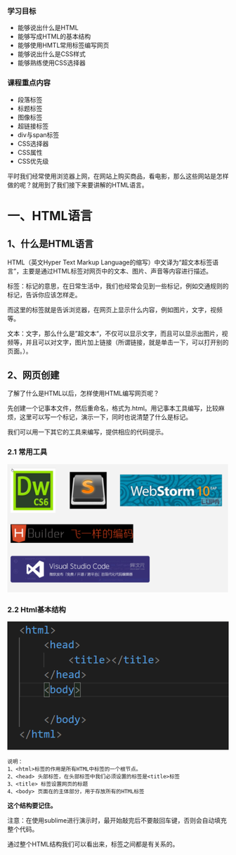 ### 学习目标

- 能够说出什么是HTML
- 能够写成HTML的基本结构
- 能够使用HMTL常用标签编写网页
- 能够说出什么是CSS样式
- 能够熟练使用CSS选择器

### 课程重点内容

- 段落标签
- 标题标签
- 图像标签
- 超链接标签
- div与span标签
- CSS选择器
- CSS属性
- CSS优先级



平时我们经常使用浏览器上网，在网站上购买商品，看电影，那么这些网站是怎样做的呢？就用到了我们接下来要讲解的HTML语言。

# 一、HTML语言

## 1、什么是HTML语言

HTML（英文Hyper Text Markup Language的缩写）中文译为“超文本标签语言”，主要是通过HTML标签对网页中的文本、图片、声音等内容进行描述。





  标签：标记的意思，在日常生活中，我们也经常会见到一些标记，例如交通规则的标记，告诉你应该怎样走。

而这里的标签就是告诉浏览器，在网页上显示什么内容，例如图片，文字，视频等。

文本：文字，那么什么是”超文本“，不仅可以显示文字，而且可以显示出图片，视频等，并且可以对文字，图片加上链接（所谓链接，就是单击一下，可以打开别的页面。）。



## 2、网页创建



了解了什么是HTML以后，怎样使用HTML编写网页呢？

先创建一个记事本文件，然后重命名，格式为.html。用记事本工具编写，比较麻烦，这里可以写一个标记，演示一下，同时也说清楚了什么是标记。

我们可以用一下其它的工具来编写，提供相应的代码提示。

### 2.1 常用工具

![1552018292680](.\图片\1552018292680.png)



### 2.2  Html基本结构

![1552018803369](.\图片\HTML骨架.png)

```
说明：
1、<html>标签的作用是所有HTML中标签的一个根节点。
2、<head> 头部标签，在头部标签中我们必须设置的标签是<title>标签
3、<title> 标签设置网页的标题
4、<body> 页面在的主体部分，用于存放所有的HTML标签
```

**这个结构要记住。**



注意：在使用sublime进行演示时，最开始敲完<html>后不要敲回车键，否则会自动填充整个代码。



通过整个HTML结构我们可以看出来，标签之间都是有关系的。

<title>在<head>里面，而<head>和<body>是并列的。



### 2.3 标签关系

​	标签的相互关系就分为两种：

1.嵌套关系

```
<head>  <title> </title>  </head>
```

2.并列关系

```
<head></head>
<body></body>
```

 建议： 如果两个标签之间的关系是嵌套关系，子元素最好缩进一个tab键的身位。如果是并列关系，最好上下对齐。



我们发现在手敲上面的代码的时候，会比较麻烦，所以可以如下的快速输入方式：

```
再页面中输入 以下2个单词

1. html: 5   
2. !
      在sublime里面然后按下tab键盘即可生成HTML骨架



```

参考地址：http://www.runoob.com/css/css-rwd-viewport.html

### 2.4  文档类型<!DOCTYPE>

```
<!DOCTYPE html>
```

这句话就是告诉我们使用哪个html版本？  我们使用的是 html 5 的版本。  html有很多版本，那我们应该告诉用户和浏览器我们使用的版本号。

### 2.5 字符集

<meta charset="UTF-8">

utf-8是目前最常用的字符集编码方式，常用的字符集编码方式还有gbk和gb2312。

gb2312 简单中文  包括6763个汉字

BIG5   繁体中文 港澳台等用

GBK包含全部中文字符    是GB2312的扩展，加入对繁体字的支持，兼容GB2312

UTF-8则包含全世界所有国家需要用到的字符

```
记住一点，以后我们统统使用UTF-8 字符集, 这样就避免出现字符集不统一而引起乱码的情况了。
```

# 二、HTML常用标签

我们学习HTML，最主要的就是用来学习标签

## 1、排版标签

排版标签主要和css搭配使用，显示网页结构的标签，是网页布局最常用的标签。

### 1.1 标题标签 (熟记)

​	我们经常会在页面中用到标题标签，HTML提供了6个等级的标题，即

 <h1>、<h2>、<h3>、<h4>、<h5>和<h6>

  <h1>用来修饰网页的主标题，<h2>表示一个段落的标题，<h3>表示段落的小节标题 



```
标题标签语义：  作为标题使用，并且依据重要性递减
```

​	其基本语法格式如下：

```html
<hn>   标题文本   </hn>
```

H1标签最常见的使用方法是用在logo上，如果我们要把H1标签使用在logo上，那么我们记得为图片添加alt标签以及a链接来指向首页，因为蜘蛛是无法识别图片的，所以我们要用alt标签来解释图片的意思。 



### 1.2 段落标签( 熟记)

单词缩写：  paragraph  段落

 在网页中要把文字有条理地显示出来，离不开段落标签，就如同我们平常写文章一样，整个网页也可以分为若干个段落，而段落的标签就是

```html
<p>  文本内容  </p>
```

是HTML文档中最常见的标签，默认情况下，文本在一个段落中会根据浏览器窗口的大小自动换行。

### 1.3 水平线标签(认识)

单词缩写：  horizontal  横线

在网页中常常看到一些水平线将段落与段落之间隔开，使得文档结构清晰，层次分明。这些水平线可以通过插入图片实现，也可以简单地通过标签来完成，<hr />就是创建横跨网页水平线的标签。其基本语法格式如下：

```html
<hr />是单标签
```

 在网页中显示默认样式的水平线。建议在hr与/之间加上空格。

#### 1.3.1 标签属性  

属性就是特性 比如 手机的颜色 手机的尺寸 ，总结就是手机的。。

使用HTML制作网页时，如果想让HTML标签提供更多的信息，可以使用HTML标签的属性加以设置。其基本语法格式如下：

```html
<标签名 属性1="属性值1" 属性2="属性值2" …> 内容 </标签名>
```

在上面的语法中，

1.标签可以拥有多个属性，必须写在开始标签中，位于标签名后面。

2.属性之间不分先后顺序，标签名与属性、属性与属性之间均以空格分开。

3.任何标签的属性都有默认值，省略该属性则取默认值。

比如:  

```
<hr width="400" />
```

###  1.4  HTML标签分类

  在HTML页面中，带有“< >”符号的元素被称为HTML标签，如上面提到的 &lt;HTML&gt;、&lt;head&gt;、&lt;body&gt;都是HTML标签。所谓标签就是放在“< >” 标签符中表示某个功能的编码命令，也称为HTML标签或 HTML元素

1.双标签

```html
<标签名> 内容 </标签名>
```

该语法中“<标签名>”表示该标签的作用开始，一般称为“开始标签（start tag）”，“</标签名>” 表示该标签的作用结束，一般称为“结束标签（end tag）”。和开始标签相比，结束标签只是在前面加了一个关闭符“/”。

> ```html
> 比如 <body>我是文字  </body>
> ```

2.单标签

```html
<标签名 />
```

  单标签也称空标签，是指用一个标签符号即可完整地描述某个功能的标签。

### 1.5 换行标签(熟记)

单词缩写：  break   打断 ,换行

在HTML中，一个段落中的文字会从左到右依次排列，直到浏览器窗口的右端，然后自动换行。如果希望某段文本强制换行显示，就需要使用换行标签

```html
<br />
```

这时如果还像在word中直接敲回车键换行就不起作用了。

### 1.6 div span标签(重点)

div  span    是没有语义的     是我们网页布局主要的2个盒子

div 就是  division  的缩写   分割， 分区的意思  其实有很多div 来组合网页。

  div是块级元素，都是独占一行。



span, 跨度，跨距；范围    

span都是行内元素，都是在一行，主要用来展示文本。

语法格式：

```html
<div> 这是头部 </div>    <span>今日价格</span>
```





## 2、HTML标签的语义化

白话： 所谓标签语义化，就是指标签的含义。

### 为什么要有语义化标签

1. 方便代码的阅读和维护
2. 同时让浏览器或是网络爬虫可以很好地解析，从而更好分析其中的内容 
3. 使用语义化标签会具有更好地搜索引擎优化 ，搜索引擎会认为权重比较高。

核心：合适的地方给一个最为合理的标签。

## 3、文本格式化标签(熟记)

在网页中，有时需要为文字设置粗体、斜体或下划线效果，这时就需要用到HTML中的文本格式化标签，使文字以特殊的方式显示。

![](.\图片\tab.png)

  b  i  s  u   只有使用 没有 强调的意思       strong   em  del   ins  语义更强烈



## 4、图像标签img (重点)

单词缩写：   image  图像

HTML网页中任何元素的实现都要依靠HTML标签，要想在网页中显示图像就需要使用图像标签，接下来将详细介绍图像标签<img />以及和他相关的属性。其基本语法格式如下：

该语法中src属性用于指定图像文件的路径和文件名，他是img标签的必需属性。

```html
<img src="图像URL" />
```

![](.\图片\img.png)

# 三、路径(重点、难点)

实际工作中，通常新建一个文件夹专门用于存放图像文件，这时再插入图像，就需要采用“路径”的方式来指定图像文件的位置。

路径可以分为： 相对路径和绝对路径



## 1、相对路径

1. 图像文件和HTML文件位于同一文件夹：只需输入图像文件的名称即可，如&lt;img src="logo.gif" /&gt;。
2. 图像文件位于HTML文件的下一级文件夹：输入文件夹名和文件名，之间用“/”隔开，如&lt;img src="img/img01/logo.gif" /&gt;。
3. 图像文件位于HTML文件的上一级文件夹：在文件名之前加入“../” ，如果是上两级，则需要使用 “../ ../”，以此类推，如&lt;img src="../logo.gif" /&gt;。

## 2、绝对路径

绝对路径

“D:\web\img\logo.gif”，或完整的网络地址，例如“http://www.itcast.cn/2018czgw/images/logo.png ”。



# 四、链接标签(重点)

单词缩写：  anchor 的缩写 。基本解释 锚, 铁锚 的

在HTML中创建超链接非常简单，只需用标签环绕需要被链接的对象即可，其基本语法格式如下：

```html
<a href="跳转目标" target="目标窗口的弹出方式">文本或图像</a>
```

href：用于指定链接目标的url地址，当为标签应用href属性时，它就具有了超链接的功能。  Hypertext Reference的缩写。意思是超文本引用

target：用于指定链接页面的打开方式，其取值有_self和_blank两种，其中_self为默认值，_blank为在新窗口中打开方式。

注意：

1.外部链接 需要添加 http:// www.baidu.com

2.内部链接 直接链接内部页面名称即可 比如 < a href="index.html"> 首页 </a >

3.如果当时没有确定链接目标时，通常将链接标签的href属性值定义为“#”(即href="#")，表示该链接暂时为一个空链接。

4.不仅可以创建文本超链接，在网页中各种网页元素，如图像、表格、音频、视频等都可以添加超链接。

## 1、base 标签

base 可以设置整体链接的打开状态   

base 写到  <head>  </head>  之间

## 2、锚点定位 （难点）

通过创建锚点链接，用户能够快速定位到目标内容。
创建锚点链接分为两步：

1.使用“a href=”#id名>“链接文本"</a>创建链接文本。

2.使用相应的id名标注跳转目标的位置。





### 1.6 div span标签(重点)

div  span    是没有语义的     是我们网页布局主要的2个盒子

div 就是  division  的缩写   分割， 分区的意思  其实有很多div 来组合网页。

  div是块级元素，都是独占一行。



span, 跨度，跨距；范围    

span都是行内元素，都是在一行，主要用来展示文本。

语法格式：

```html
<div> 这是头部 </div>    <span>今日价格</span>
```





# 五：CSS样式

## 1、CSS初识

CSS(Cascading Style Sheets)

CSS通常称为CSS样式表或层叠样式表（级联样式表），主要用于设置HTML页面中的文本内容（字体、大小、对齐方式等）、图片的外形（宽高、边框样式、边距等）以及版面的布局等外观显示样式。

CSS以HTML为基础，提供了丰富的功能，如字体、颜色、背景的控制及整体排版等，而且还可以针对不同的浏览器设置不同的样式。

## 2、CSS 网页的美容师

CSS的出现，拯救了混乱的HTML，当让更加拯救了我们web开发者。 让我们的网页更加丰富多彩。   

CSS的最大贡献就是：  让 HTML 从样式中解脱苦海，  实现了 HTML 专注去做 结构呈现。 而样式交给 CSS 后，你完全可以放心的早点洗洗睡了！

![](.\图片\db.png)

网页添加 CSS和不添加CSS 的对比：

带有CSS的页面

![](.\图片\Cc.png)



没有CSS的页面

![](.\图片\fff.png)







## 3、CSS样式规则

使用HTML时，需要遵从一定的规范。CSS亦如此，要想熟练地使用CSS对网页进行修饰，首先需要了解CSS样式规则，具体格式如下：      

​             

![](./图片/gz.png)





## 4:选择器（重点）



要想将CSS样式应用于特定的HTML元素，首先需要找到该目标元素。在CSS中，执行这一任务的样式规则部分被称为选择器（选择符）。

### 4.1 标签选择器（元素选择器）

标签选择器是指用HTML标签名称作为选择器，按标签名称分类，为页面中某一类标签指定统一的CSS样式。其基本语法格式如下：

```
标签名{属性1:属性值1; 属性2:属性值2; 属性3:属性值3; }  或者
元素名{属性1:属性值1; 属性2:属性值2; 属性3:属性值3; }
```

标签选择器最大的优点是能快速为页面中同类型的标签统一样式，同时这也是他的缺点，不能设计差异化样式。

### 4.2 类选择器

类选择器使用“.”（英文点号）进行标识，后面紧跟类名，其基本语法格式如下：

```
.类名{属性1:属性值1; 属性2:属性值2; 属性3:属性值3; }
```

```
 标签调用的时候用 class=“类名”  即可。
```

类选择器最大的优势是可以为元素对象定义单独或相同的样式。

```css
<!DOCTYPE html>
<html>
<head>
	<title>类选择器</title>
	<style type="text/css">
	.c-apple {color: red;}
	.banana { color: blue; }
    #blue { color:blue; }    
	</style>
</head>
<body>
   <p class="c-apple">苹果</p>
   <p class="banana">橘子</p>
    <p class="c-apple">香蕉</p>
    <p id="blue">菠萝</p>
</body>
</html>
```



### 4.3  选择器命名规范

1.长名称或词组可以使用中横线来为选择器命名。
2.不建议使用“_”下划线来命名CSS选择器。

​		能良好区分JavaScript变量命名(JS变量命名是用“_”)

3.不要纯数字、中文等命名， 尽量使用英文字母来表示。

### 4.4 ID选择器

id选择器使用“#”进行标识，后面紧跟id名，其基本语法格式如下：

```
#id名{属性1:属性值1; 属性2:属性值2; 属性3:属性值3; }
```

该语法中，id名即为HTML元素的id属性值，大多数HTML元素都可以定义id属性，元素的id值是唯一的，只能对应于文档中某一个具体的元素。

用法基本和类选择器相同。

### 4.5 类选择器与ID选择器区别

在同一个页面内，不允许有相同名字的id对象出现，但是允许相同名字的class。

类选择器（class） 好比人的名字，  是可以多次重复使用的， 比如  张伟  王伟  李伟  李娜

id选择器     好比人的身份证号码，  全中国是唯一的， 不得重复。 只能使用一次。

*id选择器和类选择器最大的不同在于 使用次数上。*

```html
<style type="text/css">
     .fontSize{
     	font-size: 25px;
     }
     #blue{
     	color: red;
     }
	</style>
</head>
<body>
	<p class="fontSize">张三</p>
	<p class="fontSize">李四</p>
	<p id="blue">王五</p>
	<p id="blue">马六</p>
	<!-- 及时浏览器的兼容性比较好，使用多次id也能够显示，但是坚决不能使用id多次。 -->

</body>
</html>
```





### 4.6 案例

制作一个完善的新闻详情页面。

第一步：我们首先通过HTML来进行网页结构的设计

第二：通过CSS样式来进行相应的美化。

在这个案例中，我们会讲解几个关于文本修饰的样式。

```css
text-align: center;  /*让文本居中显示*/
text-indent: 2em; /*首行缩进2个字*/
font-weight: bolder; /* 对文字进行加粗*/
```

具体案例如下：

```html
<!DOCTYPE html>
<html lang="en">
<head>
	<meta charset="UTF-8">
	<title>新闻详情页面</title>
	<style type="text/css">
		h1 {
			font-size: 25px;
			text-align: center;  /*让文本居中显示*/
		}
		div {
			font-size: 14px;
			text-align: center;
		}
		p {
			font-size: 14px;
			line-height: 22px;
			text-indent: 2em; /*首行缩进2个字*/
		}
		.sports{
			color: red;
		}
		.co{
			color:#ccc;
			font-weight: bolder;
		}

	</style>
</head>
<body>
	<h1>中乙队赛前突然换帅仍胜毅腾 高原黑马欲阻击舜天</h1>	
  	<div>2017年07月16日20:11 <span class="sports">新浪体育 评论中大奖</span>（11人参与）<span class="co">收藏本文</span></div>
  	<hr />
    <p>新浪体育讯　7月16日是燕京啤酒[微博]2017中国足协杯第三轮比赛，丽江嘉云昊队主场迎战哈尔滨毅腾队的比赛日。然而就在比赛日中午，丽江嘉云昊队主帅李虎和另外两名成员悄然向俱乐部提出了辞呈，并且收拾行囊准备离开。在这样的情况下，丽江嘉云昊队不得不由此前的教练员杨贵东代理指挥了本场比赛。</p>


<p>在昨日丽江嘉云昊队主帅李虎就缺席了赛前的新闻发布会，当时俱乐部给出的解释是李虎由于身体欠佳，去医院接受治疗。然而今日李虎出现在俱乐部时，向记者否认了这一说法，并且坦言已经向俱乐部提出了辞呈。</p>

<p>据记者多方了解的情况，李虎[微博]极其教练组近来在执教成绩上承受了不小的压力，在联赛间歇期期间，教练组曾向俱乐部提出能够多引进有实力的球员补强球队，然而由于和俱乐部在投入以及成绩指标上的分歧，李虎最终和教练组一起在比赛日辞职。</p>

<p>这样的情况并没有影响到丽江嘉云昊队[微博]的队员，在比赛中丽江队在主场拼的非常凶，在暴雨之中仍然发挥出了体能充沛的优势，最终凭借点球击败了中超球队哈尔滨毅腾，顺利晋级下一轮比赛。根据中国足协杯的赛程，丽江嘉云昊队将在本月23日迎战江苏舜天队。</p>
    </body>

</body>
</html>
```

### 4.8 后代选择器

后代选择器又称为包含选择器，用来选择元素或元素组的后代，其写法就是把外层标签写在前面，内层标签写在后面，中间用空格分隔。当标签发生嵌套时，内层标签就成为外层标签的后代。

![](.\图片\hou.png)



```html
<style type="text/css">
	/*
	div p {
		color: red;
	}
	*/
   .father p span {
	color:blue;

   }

	</style>
</head>
<body>
	<p>张三</p>
	<div>
		<p>王五</p>
	</div>
	<div class="father">
		<p>马六
			<span>啊啊啊</span>
			
		</p>
	
	</div>
</body>
```



### 4.9 选择器的优先级

前面，我们学习了，标签选择器，类选择器，ID选择器，后代选择器，那么我们来看一下它们的优先级问题。

1、类选择器优先级高于标签选择器。

2、ID选择器优先级高于类选择器，也高于标签选择器。

3、后代选择器，要根据情况确定，与ID选择器结合使用优先级要高于与类选择器结合使用优先级

```html
<style type="text/css">	
	.bxg{
		color: red;
	}
	div {
		color: blue;
	}
	#box{
		color:green;
	}
	div .bxg{
			color:orange
	}
	</style>
</head>
<body>
   <div>
		<div id="box" class="bxg" >博学谷线上平台</div>
	</div>
</body>
</html>
```



## 5、块级标签显示模式

### 5.1、块级元素(block-level)（重点）

每个块元素通常都会独自占据一整行或多整行，可以对其设置宽度、高度、对齐等属性，常用于网页布局和网页结构的搭建。

```
常见的块元素有<h1>~<h6>、<p>、<div>、等，其中<div>标签是最典型的块元素。
```

块级元素非常适合布局(可以打开某个网站，看一下其对应的布局)，所以我们常说DIV+CSS

块级元素的特点：

（1）总是从新行开始

（2）高度，行高、外边距以及内边距都可以控制。

（3）宽度默认是容器的100%

（4）可以容纳内联元素（行内元素）和其他块元素。

```html
<meta charset="UTF-8">
	<title>块级元素</title>
	<style type="text/css">
	div {
		background-color: orange;
		width: 500px;
		height: 200px;
	}
	</style>
</head>
<body>
	<div>张三</div>
	<div>王五</div>
</body>
</html>
```



### 5.2、行内元素(inline-level)（重点）

行内元素（内联元素）不占有独立的区域，仅仅靠自身的字体大小和图像尺寸来支撑结构，一般不可以设置宽度、高度、对齐等属性，常用于控制页面中文本的样式。

```
常见的行内元素有<a>、<strong>、<b>、<em>、<i>、<del>、<s>、<ins>、<u>、<span>等，其中<span>标签最典型的行内元素。
```

行内元素的特点：

（1）和相邻行内元素在一行上。

（2）高、宽无效，但水平方向的padding和margin可以设置，垂直方向的无效。

（3）默认宽度就是它本身内容的宽度。

（4）行内元素只能容纳文本或则其他行内元素。（a特殊）

```html
<style type="text/css">
		span{
			background-color: orange;
			width: 200px;
			height: 300px; /*高度与宽度不起作用*/
		}
	
	</style>
</head>
<body>
<!-- 默认宽度就是它本身内容的宽度。 -->
	<span>张三是一个好人</span>
	<span>李四</span>
	<span>王五</span>
	<p>
    <div>马六</div>
	</p>
</body>
</html>
```

  <img src="E:/D/%E5%8D%9A%E5%AD%A6%E8%B0%B7/%E5%89%8D%E7%AB%AF%E8%AF%BE%E7%A8%8B/%E8%B5%84%E6%96%99/CSS&CSS3%E8%B5%84%E6%96%99/CSS3%E5%85%A5%E9%97%A8%E5%8F%8A%E6%8F%90%E9%AB%98%E8%B5%84%E6%96%99/CSS3%E5%85%A5%E9%97%A8%E5%8F%8A%E6%8F%90%E9%AB%98%E8%B5%84%E6%96%99/CSS3%E5%85%A5%E9%97%A8%E5%8F%8A%E6%8F%90%E9%AB%98%E8%B5%84%E6%96%99/CSS3%E5%85%A5%E9%97%A8%E5%8F%8A%E6%8F%90%E9%AB%98%2002%E5%92%8C03/%E7%AC%94%E8%AE%B0/media/w.jpg" />    注意：

1. 只有 文字才 能组成段落  因此 p  里面不能放块级元素，同理还有这些标签h1,h2,h3,h4,h5,h6他们都是文字类块级标签，里面不能放其他块级元素。例如，不能在p标签中添加添加div标签。
2. 链接里面不能再放链接。

### 5.3、块级元素和行内元素区别（重点）

```
块级元素的特点：
（1）总是从新行开始
（2）高度，行高、外边距以及内边距都可以控制。
（3）宽度默认是容器的100%
（4）可以容纳内联元素和其他块元素。

```

```
行内元素的特点：
（1）和相邻行内元素在一行上。
（2）高、宽无效，但水平方向的padding和margin可以设置，垂直方向的无效。
（3）默认宽度就是它本身内容的宽度。
（4）行内元素只能容纳文本或则其他行内元素。
```

### 5.4 、行内块元素（inline-block）（了解）

在行内元素中有几个特殊的标签——<img />、<input />、<td>，可以对它们设置宽高和对齐属性，有些资料可能会称它们为行内块元素。

行内块元素的特点：
（1）和相邻行内元素（行内块）在一行上,但是之间会有空白缝隙。
（2）默认宽度就是它本身内容的宽度。
（3）高度，行高、外边距以及内边距都可以控制。

 **行内块元素既有块级元素的特点，又有行内元素的特定。**

```html
	<title> 行内块元素</title>
	<style type="text/css">

	input {
		width: 300px;
		height: 20px;
	}
	</style>
</head>
<body>
	<input type="text" name="userName">
	<input type="text" name="userEmail">
</body>
```



### 5.5、 标签显示模式转换 display

## 

块转行内：display:inline;

行内转块：display:block;

块、行内元素转换为行内块： display: inline-block;

此阶段，我们只需关心这三个，其他的是我们后面的工作。

```html
	<title>标签显示模式转换 display</title>
	<style type="text/css">
	div {
		display: inline; /*将块级元素转换成行内元素显示模式*/
	}
	span {
		display: block; /*将行内元素转换成块级元素显示模式*/
	}
	a {
		background-color: orange;
		width:100px;
		height:30px; /*a标签是行内元素，所以宽高无效，但是我们在后期网页设计中经常来控制a标签的高度与宽度，所以在这里我们可以转换成行内块元素的显示模式*/
		display:inline-block;
	}

	</style>
</head>
<body>
	<div>张三</div>
	<div>李四</div>
	<div>王五</div>
	<span>123</span>
	<span>456</span>
	<span>780</span>

	<a href="#">abc</a>
	<a href="#">def</a>
	<a href="#">hig</a>
	</body>
</html>
```

​          